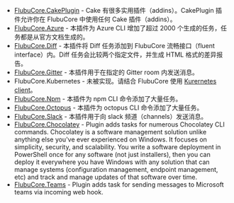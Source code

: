 - [FlubuCore.CakePlugin](https://github.com/flubu-core/FlubuCore.CakePlugin) - Cake 有很多实用插件（addins）。CakePlugin 插件允许你在 FlubuCore 中使用任何 Cake 插件（addins）。
- [FlubuCore.Azure](https://github.com/flubu-core/FlubuCore.Azure) - 本插件为 Azure CLI 增加了超过 2000 个生成的任务，任务都是从官方文档生成的。
- [FlubuCore.Diff](https://github.com/flubu-core/FlubuCore.Diff) - 本插件将 Diff 任务添加到 FlubuCore 流畅接口（fluent interface）内。Diff 任务会比较两个指定文件，并生成 HTML 格式的差异报告。
- [FlubuCore.Gitter](https://github.com/flubu-core/FlubuCore.Gitter) - 本插件用于在指定的 Gitter room 内发送消息。
- FlubuCore.Kubernetes - 未被实现。请结合 FlubuCore 使用 [Kurernetes client](https://github.com/kubernetes-client/csharp)。
- [FlubuCore.Npm](https://github.com/flubu-core/FlubuCore.Npm) - 本插件为 npm CLI 命令添加了大量任务。
- [FlubuCore.Octopus](https://github.com/flubu-core/FlubuCore.Octopus) - 本插件为 octopus CLI 命令添加了大量任务。
- [FlubuCore.Slack](https://github.com/flubu-core/FlubuCore.Slack) - 本插件用于向 slack 频道（channels）发送消息。
- [FlubuCore.Chocolatey](https://github.com/flubu-core/FlubuCore.Chocolatey) - Plugin adds tasks for numerous Chocolatey CLI commands. Chocolatey is a software management solution unlike anything else you've ever experienced on Windows. It focuses on simplicity, security, and scalability. You write a software deployment in PowerShell once for any software (not just installers), then you can deploy it everywhere you have Windows with any solution that can manage systems (configuration management, endpoint management, etc) and track and manage updates of that software over time.
- [FlubuCore.Teams](https://github.com/flubu-core/FlubuCore.TeamsPlugin) - Plugin adds task for sending messages to Microsoft teams via incoming web hook.